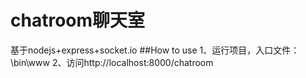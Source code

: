 # chatroom聊天室
基于nodejs+express+socket.io
##How to use
1、运行项目，入口文件：\bin\www
2、访问http://localhost:8000/chatroom

